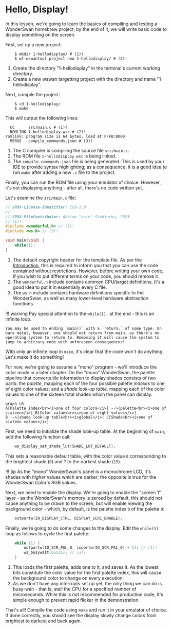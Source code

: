 # Hello, Display!

In this lesson, we're going to learn the basics of compiling and testing a WonderSwan homebrew project; by the end of it, we will write basic code to display something on the screen.

First, set up a new project:

```shell
    $ mkdir 1-hellodisplay/ # (1)!
    $ wf-wswantool project new 1-hellodisplay/ # (2)!
```

1. Create the directory "1-hellodisplay" in the terminal's current working directory.
2. Create a new wswan targetting project with the directory and name "1-hellodisplay".

Next, compile the project:

```shell
    $ cd 1-hellodisplay/
    $ make
```

This will output the following lines:

```shell
  CC      src/main.c # (1)!
  ROMLINK 1-hellodisplay.wsc # (2)!
romlink: program size is 64 bytes, load at FFFB:0000
  MERGE   compile_commands.json # (3)!
```

1. The C compiler is compiling the source file `src/main.c`.
2. The ROM file `1-hellodisplay.wsc` is being linked.
3. The `compile_commands.json` file is being generated. This is used by your IDE to provide syntax highlighting; as a consequence, it is a good idea to run `make` after adding a new `.c` file to the project.

Finally, you can run the ROM file using your emulator of choice. However, it's not displaying anything - after all, there's no code written yet.

Let's examine the `src/main.c` file:

```c
// SPDX-License-Identifier: CC0-1.0
//
// SPDX-FileContributor: Adrian "asie" Siekierka, 2023
// (1)!
#include <wonderful.h> // (2)!
#include <ws.h> // (3)!

void main(void) {
	while(1);
}
```

1. The default copyright header for the template file. As per the [Introduction](../index.md), this is required to inform you that you can use the code contained without restrictions. However, before writing your own code, if you wish to put different terms on your code, you should remove it.
2. The `wonderful.h` include contains common CPU/target definitions. It's a good idea to put it in essentially every C file.
3. The `ws.h` include contains hardware definitions specific to the WonderSwan, as well as many lower-level hardware abstraction functions.

!!! warning
    Pay special attention to the `while(1);` at the end - this is an infinite loop.
    
    You may be used to ending `main()` with a `return;` of some type. On bare metal, however, one should not return from main, as there's no operating system to return to. Removing it will cause the system to jump to arbitrary code with unforeseen consequences!

With only an infinite loop in `main`, it's clear that the code won't do anything. Let's make it do something!

For now, we're going to assume a "mono" program - we'll introduce the color mode in a later chapter. On the "mono" WonderSwan, the palette pipeline that converts tile information to display shades consists of two parts: the *palette*, mapping each of the four possible palette *indexes* to one of eight color values; and a *shade look-up table*, mapping each of the color values to one of the sixteen total shades which the panel can display.

``` mermaid
graph LR
A[Palette index<br><i>one of four colors</i>] -->|palette<br><i>one of sixteen</i>| B[Color value<br><i>one of eight values</i>] 
B -->|shade look-up table<br><i>global</i>| C[Shade<br><i>one of sixteen values</i>]
```

First, we need to initialize the shade look-up table. At the beginning of `main`, add the following function call:

```c
    ws_display_set_shade_lut(SHADE_LUT_DEFAULT);
```

This sets a reasonable default table, with the color value `0` corresponding to the brightest shade (`0`) and `7` to the darkest shade (`15`).

!!! tip
    As the "mono" WonderSwan's panel is a monochrome LCD, it's shades with *higher* values which are darker; the opposite is true for the WonderSwan Color's RGB values.

Next, we need to enable the display. We're going to enable the "screen 1" layer - as the WonderSwan's memory is zeroed by default, this should not cause anything to be drawn to the screen, but will enable viewing the background color - which, by default, is the palette index `0` of the palette `0`:

```c
    outportw(IO_DISPLAY_CTRL, DISPLAY_SCR1_ENABLE);
```

Finally, we're going to do some changes to the display. Edit the `while(1)` loop as follows to cycle the first palette:

```c
    while (1) {
		outportw(IO_SCR_PAL_0, inportw(IO_SCR_PAL_0) + 1); // (1)!
		ws_busywait(65535); // (2)!
    }
```

1. This loads the first palette, adds one to it, and saves it. As the lowest bits constitute the color value for the first palette index, this will cause the background color to change on every execution.
2. As we don't have any interrupts set up yet, the only thing we can do is busy-wait - that is, stall the CPU for a specified number of microseconds. While this is not recommended for production code, it's simple enough to prevent rapid flicker in the demonstration.

That's all! Compile the code using `make` and run it in your emulator of choice. If done correctly, you should see the display slowly change colors from brightest to darkest and back again.
